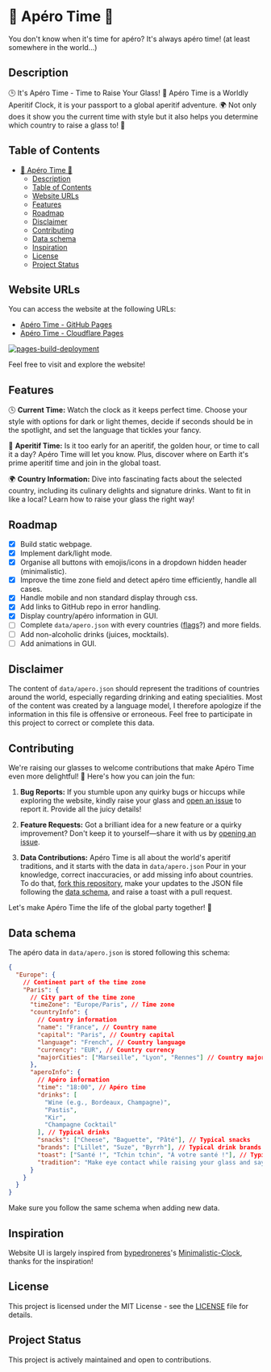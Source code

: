 # 🍹 Apéro Time 🍷

You don't know when it's time for apéro? It's always apéro time! (at least somewhere in the world...)

## Description

🕒 It's Apéro Time - Time to Raise Your Glass! 🥂 Apéro Time is a Worldly Aperitif Clock, it is your passport to a global aperitif adventure. 🌍 Not only does it show you the current time with style but it also helps you determine which country to raise a glass to! 🍻

## Table of Contents

- [🍹 Apéro Time 🍷](#-apéro-time-)
  - [Description](#description)
  - [Table of Contents](#table-of-contents)
  - [Website URLs](#website-urls)
  - [Features](#features)
  - [Roadmap](#roadmap)
  - [Disclaimer](#disclaimer)
  - [Contributing](#contributing)
  - [Data schema](#data-schema)
  - [Inspiration](#inspiration)
  - [License](#license)
  - [Project Status](#project-status)

## Website URLs

You can access the website at the following URLs:

- [Apéro Time - GitHub Pages](https://cletqui.github.io/apero)
- [Apéro Time - Cloudflare Pages](https://apero.pages.dev)

[![pages-build-deployment](https://github.com/cletqui/apero/actions/workflows/pages/pages-build-deployment/badge.svg)](https://github.com/cletqui/apero/actions/workflows/pages/pages-build-deployment)

Feel free to visit and explore the website!

## Features

🕓 **Current Time:** Watch the clock as it keeps perfect time. Choose your style with options for dark or light themes, decide if seconds should be in the spotlight, and set the language that tickles your fancy.

🍺 **Aperitif Time:** Is it too early for an aperitif, the golden hour, or time to call it a day? Apéro Time will let you know. Plus, discover where on Earth it's prime aperitif time and join in the global toast.

🌍 **Country Information:** Dive into fascinating facts about the selected country, including its culinary delights and signature drinks. Want to fit in like a local? Learn how to raise your glass the right way!

## Roadmap

- [x] Build static webpage.
- [x] Implement dark/light mode.
- [x] Organise all buttons with emojis/icons in a dropdown hidden header (minimalistic).
- [x] Improve the time zone field and detect apéro time efficiently, handle all cases.
- [x] Handle mobile and non standard display through css.
- [x] Add links to GitHub repo in error handling.
- [x] Display country/apéro information in GUI.
- [ ] Complete `data/apero.json` with every countries ([flags](https://iconbuddy.app/circle-flags)?) and more fields.
- [ ] Add non-alcoholic drinks (juices, mocktails).
- [ ] Add animations in GUI.

## Disclaimer

The content of `data/apero.json` should represent the traditions of countries around the world, especially regarding drinking and eating specialities. Most of the content was created by a language model, I therefore apologize if the information in this file is offensive or erroneous. Feel free to participate in this project to correct or complete this data.

## Contributing

We're raising our glasses to welcome contributions that make Apéro Time even more delightful! 🍻 Here's how you can join the fun:

1. **Bug Reports:** If you stumble upon any quirky bugs or hiccups while exploring the website, kindly raise your glass and [open an issue](https://github.com/cletqui/apero/issues) to report it. Provide all the juicy details!

2. **Feature Requests:** Got a brilliant idea for a new feature or a quirky improvement? Don't keep it to yourself—share it with us by [opening an issue](https://github.com/cletqui/apero/issues).

3. **Data Contributions:** Apéro Time is all about the world's aperitif traditions, and it starts with the data in `data/apero.json` Pour in your knowledge, correct inaccuracies, or add missing info about countries. To do that, [fork this repository](https://github.com/cletqui/apero/fork), make your updates to the JSON file following the [data schema](#data-schema), and raise a toast with a pull request.

Let's make Apéro Time the life of the global party together! 🌟

## Data schema

The apéro data in `data/apero.json` is stored following this schema:

```json
{
  "Europe": {
    // Continent part of the time zone
    "Paris": {
      // City part of the time zone
      "timeZone": "Europe/Paris", // Time zone
      "countryInfo": {
        // Country information
        "name": "France", // Country name
        "capital": "Paris", // Country capital
        "language": "French", // Country language
        "currency": "EUR", // Country currency
        "majorCities": ["Marseille", "Lyon", "Rennes"] // Country major cities
      },
      "aperoInfo": {
        // Apéro information
        "time": "18:00", // Apéro time
        "drinks": [
          "Wine (e.g., Bordeaux, Champagne)",
          "Pastis",
          "Kir",
          "Champagne Cocktail"
        ], // Typical drinks
        "snacks": ["Cheese", "Baguette", "Pâté"], // Typical snacks
        "brands": ["Lillet", "Suze", "Byrrh"], // Typical drink brands
        "toast": ["Santé !", "Tchin tchin", "À votre santé !"], // Typical cheers
        "tradition": "Make eye contact while raising your glass and saying \"Santé !\". In formal settings, glasses are gently clinked together." // Traditional way to cheer
      }
    }
  }
}
```

Make sure you follow the same schema when adding new data.

## Inspiration

Website UI is largely inspired from [bypedroneres](https://github.com/bypedroneres)'s [Minimalistic-Clock](https://github.com/bypedroneres/Minimalistic-Clock/), thanks for the inspiration!

## License

This project is licensed under the MIT License - see the [LICENSE](LICENSE) file for details.

## Project Status

This project is actively maintained and open to contributions.
